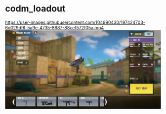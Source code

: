 # codm_loadout

https://user-images.githubusercontent.com/104990430/197424703-6d029d9f-5a9e-4735-8687-88cef572f05a.mp4
![img.png](img.png)
